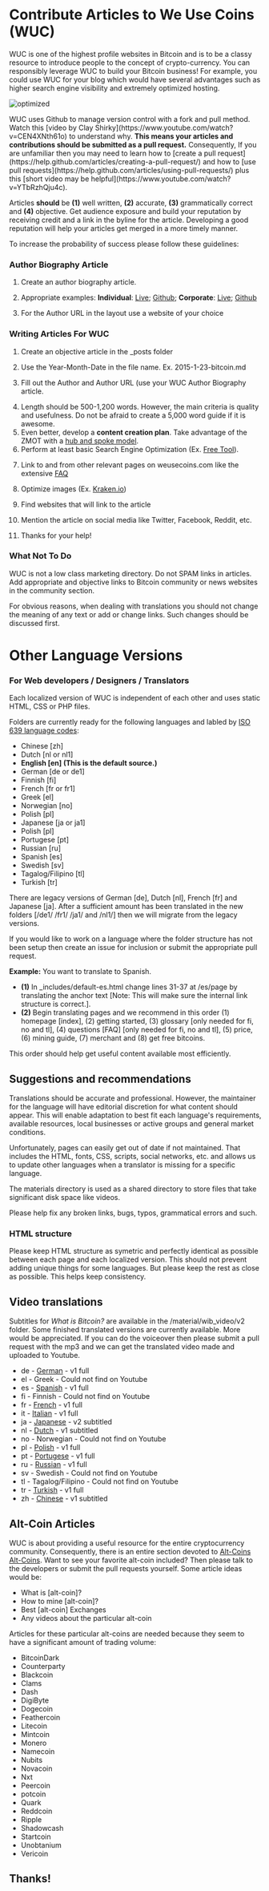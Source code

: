 # Contribute Articles to We Use Coins (WUC)

WUC is one of the highest profile websites in Bitcoin and is to be a classy resource to introduce people to the concept of crypto-currency. You can responsibly leverage WUC to build your Bitcoin business! For example, you could use WUC for your blog which would have several advantages such as higher search engine visibility and extremely optimized hosting.<p>
<img src="/images/optimized.png" align="center" alt="optimized"/>
<p>
WUC uses Github to manage version control with a fork and pull method. Watch this [video by Clay Shirky](https://www.youtube.com/watch?v=CEN4XNth61o) to understand why. <b>This means your articles and contributions should be submitted as a pull request.</b> Consequently,  If you are unfamiliar then you may need to learn how to [create a pull request](https://help.github.com/articles/creating-a-pull-request/) and how to [use pull requests](https://help.github.com/articles/using-pull-requests/) plus this [short video may be helpful](https://www.youtube.com/watch?v=YTbRzhQju4c).<p>
<p>
Articles <b>should</b> be <b>(1)</b> well written, <b>(2)</b> accurate, <b>(3)</b> grammatically correct and <b>(4)</b> objective. Get audience exposure and build your reputation by receiving credit and a link in the byline for the article. Developing a good reputation will help your articles get merged in a more timely manner.

To increase the probability of success please follow these guidelines:

### Author Biography Article<p>
1. Create an author biography article.<p>
2. Appropriate examples: <b>Individual</b>: <a href="http://www.weusecoins.com/trace-mayer-bitcoin-expert/">Live</a>; <a href="https://github.com/sunnankar/wuc-new/blob/gh-pages/_posts/2015-4-5-trace-mayer-bitcoin-expert.md">Github</a>; <b>Corporate</b>: <a href="">Live</a>; <a href="">Github</a> <p>
3. For the Author URL in the layout use a website of your choice<p>

### Writing Articles For WUC<p>
1. Create an objective article in the _posts folder<p>
2. Use the Year-Month-Date in the file name. Ex. 2015-1-23-bitcoin.md<p>
3. Fill out the Author and Author URL (use your WUC Author Biography article.<p>
4. Length should be 500-1,200 words. However, the main criteria is quality and usefulness. Do not be afraid to create a 5,000 word guide if it is awesome.
5. Even better, develop a <b>content creation plan</b>. Take advantage of the ZMOT with a <a href="http://www.verticalmeasures.com/content-strategy/build-your-content-marketing-around-a-hub-and-spoke-model/">hub and spoke model</a>.
6. Perform at least basic Search Engine Optimization (Ex. <a href="http://www.weusecoins.com/en/questions/">Free Tool</a>).<p>
7. Link to and from other relevant pages on weusecoins.com like the extensive <a href="http://www.kraken.io">FAQ</a><p>
8. Optimize images (Ex. <a href="http://www.kraken.io">Kraken.io</a>)<p>
9. Find websites that will link to the article<p>
10. Mention the article on social media like Twitter, Facebook, Reddit, etc.<p>
11. Thanks for your help!<p>

### What Not To Do

WUC is not a low class marketing directory. Do not SPAM links in articles. Add appropriate and objective links to Bitcoin community or news websites in the community section.<p>
For obvious reasons, when dealing with translations you should not change the meaning of any text or add or change links. Such changes should be discussed first.

# Other Language Versions

### For Web developers / Designers / Translators

Each localized version of WUC is independent of each other and uses static HTML, CSS or PHP files.

Folders are currently ready for the following languages and labled by <a href="https://en.wikipedia.org/wiki/List_of_ISO_639-1_codes">ISO 639 language codes</a>:
<ul><li>Chinese [zh]</li><li>Dutch [nl or nl1]</li></li><li><b>English [en] (This is the default source.)</b></li><li>German [de or de1]</li><li>Finnish [fi]</li><li>French [fr or fr1]</li><li>Greek [el]</li><li>Norwegian [no]</li><li>Polish [pl]</li><li>Japanese [ja or ja1]</li><li>Polish [pl]</li><li>Portugese [pt]</li><li>Russian [ru]</li><li>Spanish [es]</li><li>Swedish [sv]</li><li>Tagalog/Filipino [tl]</li><li>Turkish [tr]</li></ul>

There are legacy versions of German [de], Dutch [nl], French [fr] and Japanese [ja]. After a sufficient amount has been translated in the new folders [/de1/ /fr1/ /ja1/ and /nl1/] then we will migrate from the legacy versions.

If you would like to work on a language where the folder structure has not been setup then create an issue for inclusion or submit the appropriate pull request.

<b>Example:</b> You want to translate to Spanish.<p>
<ul>
<li><b>(1)</b> In _includes/default-es.html change lines 31-37 at /es/page by translating the anchor text [Note: This will make sure the internal link structure is correct.].</li><li><b>(2)</b> Begin translating pages and we recommend in this order (1) homepage [index], (2) getting started, (3) glossary [only needed for fi, no and tl], (4) questions [FAQ] [only needed for fi, no and tl], (5) price, (6) mining guide, (7) merchant and (8) get free bitcoins.</li></ul><p>

This order should help get useful content available most efficiently.

<h2>Suggestions and recommendations</h2>

Translations should be accurate and professional. However, the maintainer for the language will have editorial discretion for what content should appear. This will enable adaptation to best fit each language's requirements, available resources, local businesses or active groups and general market conditions.<p>
Unfortunately, pages can easily get out of date if not maintained. That includes the HTML, fonts, CSS, scripts, social networks, etc. and allows us to update other languages when a translator is missing for a specific language.

The materials directory is used as a shared directory to store files that take significant disk space like videos.

Please help fix any broken links, bugs, typos, grammatical errors and such.

<h3>HTML structure</h3>

Please keep HTML structure as symetric and perfectly identical as possible between each page and each localized version. This should not prevent adding unique things for some languages. But please keep the rest as close as possible. This helps keep consistency.

<h2>Video translations</h2>

Subtitles for <i>What is Bitcoin?</i> are available in the /material/wib_video/v2 folder. Some finished translated versions are currently available. More would be appreciated. If you can do the voiceover then please submit a pull request with the mp3 and we can get the translated video made and uploaded to Youtube.

<ul><li>de - <a href="https://www.youtube.com/watch?v=2kPNz0tdlj0">German</a> - v1 full</li>
<li>el - Greek - Could not find on Youtube</li>
<li>es - <a href="https://www.youtube.com/watch?v=ceef71b0zSo">Spanish</a> - v1 full</li>
<li>fi - Finnish - Could not find on Youtube</li>
<li>fr - <a href="https://www.youtube.com/watch?v=eN4SCHxhgag">French</a> - v1 full</li>
<li>it - <a href="https://www.youtube.com/watch?v=QSUJqb33Sd8">Italian</a> - v1 full</li>
<li>ja - <a href="https://www.youtube.com/watch?v=dlZFkTbCveY">Japanese</a> - v2 subtitled</li>
<li>nl - <a href="https://www.youtube.com/watch?v=9vLIt0YwDB0">Dutch</a> - v1 subtitled</li>
<li>no - Norwegian - Could not find on Youtube</li>
<li>pl - <a href="https://www.youtube.com/watch?v=gZRJihow1Qg">Polish</a> - v1 full</li>
<li>pt - <a href="https://www.youtube.com/watch?v=1WQYLvbGFC0">Portugese</a> - v1 full</li>
<li>ru - <a href="https://www.youtube.com/watch?v=Ur8zXNGA_3A">Russian</a> - v1 full</li>
<li>sv - Swedish - Could not find on Youtube</li>
<li>tl - Tagalog/Filipino - Could not find on Youtube</li>
<li>tr - <a href="https://www.youtube.com/watch?v=tMnNC_l4tVM">Turkish</a> - v1 full</li>
<li>zh - <a href="https://www.youtube.com/watch?v=BIyj4qe1wQM">Chinese</a> - v1 subtitled</li>
</ul>

<h2>Alt-Coin Articles</h2>

WUC is about providing a useful resource for the entire cryptocurrency community. Consequently, there is an entire section devoted to [Alt-Coins](https://www.weusecoins.org/en/alt-coins/) <a href="https://www.weusecoins.org/en/alt-coins/">Alt-Coins</a>. Want to see your favorite alt-coin included? Then please talk to the developers or submit the pull requests yourself. Some article ideas would be:

<ul><li>What is [alt-coin]?</li>
<li>How to mine [alt-coin]?</li>
<li>Best [alt-coin] Exchanges</li>
<li>Any videos about the particular alt-coin</li></ul>

Articles for these particular alt-coins are needed because they seem to have a significant amount of trading volume:
<ul><li>BitcoinDark</li>
<li>Counterparty</li>
<li>Blackcoin</li>
<li>Clams</li>
<li>Dash</li>
<li>DigiByte</li>
<li>Dogecoin</li>
<li>Feathercoin</li>
<li>Litecoin</li>
<li>Mintcoin</li>
<li>Monero</li>
<li>Namecoin</li>
<li>Nubits</li>
<li>Novacoin</li>
<li>Nxt</li>
<li>Peercoin</li>
<li>potcoin</li>
<li>Quark</li>
<li>Reddcoin</li>
<li>Ripple</li>
<li>Shadowcash</li>
<li>Startcoin</li>
<li>Unobtanium</li>
<li>Vericoin</li></ul>

## Thanks!
